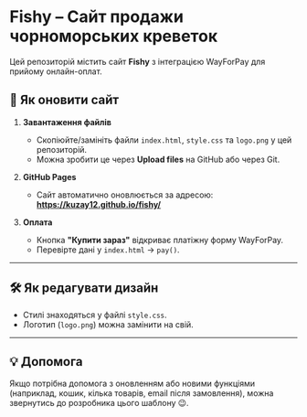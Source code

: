 # Fishy – Сайт продажи чорноморських креветок

Цей репозиторій містить сайт **Fishy** з інтеграцією WayForPay для прийому онлайн-оплат.

## 🚀 Як оновити сайт

1. **Завантаження файлів**
   - Скопіюйте/замініть файли `index.html`, `style.css` та `logo.png` у цей репозиторій.
   - Можна зробити це через **Upload files** на GitHub або через Git.

2. **GitHub Pages**
   - Сайт автоматично оновлюється за адресою:  
     **https://kuzay12.github.io/fishy/**

3. **Оплата**
   - Кнопка **"Купити зараз"** відкриває платіжну форму WayForPay.
   - Перевірте дані у `index.html` → `pay()`.

---

## 🛠 Як редагувати дизайн
- Стилі знаходяться у файлі `style.css`.
- Логотип (`logo.png`) можна замінити на свій.

---

## 💡 Допомога
Якщо потрібна допомога з оновленням або новими функціями (наприклад, кошик, кілька товарів, email після замовлення), можна звернутись до розробника цього шаблону 😉.
